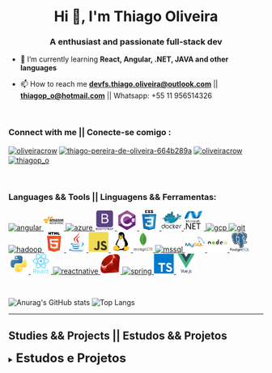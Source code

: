 <h1 align="center">Hi 👋, I'm Thiago Oliveira</h1>
<h3 align="center">A enthusiast and passionate full-stack dev</h3>


- 🌱 I’m currently learning **React, Angular, .NET, JAVA and other languages**

- 📫 How to reach me **devfs.thiago.oliveira@outlook.com** || **thiagop_o@hotmail.com** || Whatsapp: +55 11 956514326
</br>
<h3 align="left">Connect with me || Conecte-se comigo :</h3>
<p align="left">
<a href="https://twitter.com/oliveiracrow" target="blank"><img align="center" src="https://raw.githubusercontent.com/rahuldkjain/github-profile-readme-generator/master/src/images/icons/Social/twitter.svg" alt="oliveiracrow" height="30" width="40" /></a>
<a href="https://linkedin.com/in/thiago-pereira-de-oliveira-664b289a" target="blank"><img align="center" src="https://raw.githubusercontent.com/rahuldkjain/github-profile-readme-generator/master/src/images/icons/Social/linked-in-alt.svg" alt="thiago-pereira-de-oliveira-664b289a" height="30" width="40" /></a>
<a href="https://instagram.com/oliveiracrow" target="blank"><img align="center" src="https://raw.githubusercontent.com/rahuldkjain/github-profile-readme-generator/master/src/images/icons/Social/instagram.svg" alt="oliveiracrow" height="30" width="40" /></a>
<a href="https://www.hackerrank.com/thiagop_o" target="blank"><img align="center" src="https://raw.githubusercontent.com/rahuldkjain/github-profile-readme-generator/master/src/images/icons/Social/hackerrank.svg" alt="thiagop_o" height="30" width="40" /></a>
</p>
</br>
<h3 align="left">Languages && Tools || Linguagens && Ferramentas:</h3>
<p align="left"> <a href="https://angular.io" target="_blank"> <img src="https://angular.io/assets/images/logos/angular/angular.svg" alt="angular" width="40" height="40"/> </a> <a href="https://aws.amazon.com" target="_blank"> <img src="https://raw.githubusercontent.com/devicons/devicon/master/icons/amazonwebservices/amazonwebservices-original-wordmark.svg" alt="aws" width="40" height="40"/> </a> <a href="https://azure.microsoft.com/en-in/" target="_blank"> <img src="https://www.vectorlogo.zone/logos/microsoft_azure/microsoft_azure-icon.svg" alt="azure" width="40" height="40"/> </a> <a href="https://getbootstrap.com" target="_blank"> <img src="https://raw.githubusercontent.com/devicons/devicon/master/icons/bootstrap/bootstrap-plain-wordmark.svg" alt="bootstrap" width="40" height="40"/> </a> <a href="https://www.w3schools.com/cs/" target="_blank"> <img src="https://raw.githubusercontent.com/devicons/devicon/master/icons/csharp/csharp-original.svg" alt="csharp" width="40" height="40"/> </a> <a href="https://www.w3schools.com/css/" target="_blank"> <img src="https://raw.githubusercontent.com/devicons/devicon/master/icons/css3/css3-original-wordmark.svg" alt="css3" width="40" height="40"/> </a> <a href="https://www.docker.com/" target="_blank"> <img src="https://raw.githubusercontent.com/devicons/devicon/master/icons/docker/docker-original-wordmark.svg" alt="docker" width="40" height="40"/> </a> <a href="https://dotnet.microsoft.com/" target="_blank"> <img src="https://raw.githubusercontent.com/devicons/devicon/master/icons/dot-net/dot-net-original-wordmark.svg" alt="dotnet" width="40" height="40"/> </a> <a href="https://cloud.google.com" target="_blank"> <img src="https://www.vectorlogo.zone/logos/google_cloud/google_cloud-icon.svg" alt="gcp" width="40" height="40"/> </a> <a href="https://git-scm.com/" target="_blank"> <img src="https://www.vectorlogo.zone/logos/git-scm/git-scm-icon.svg" alt="git" width="40" height="40"/> </a> <a href="https://hadoop.apache.org/" target="_blank"> <img src="https://www.vectorlogo.zone/logos/apache_hadoop/apache_hadoop-icon.svg" alt="hadoop" width="40" height="40"/> </a> <a href="https://www.w3.org/html/" target="_blank"> <img src="https://raw.githubusercontent.com/devicons/devicon/master/icons/html5/html5-original-wordmark.svg" alt="html5" width="40" height="40"/> </a> <a href="https://www.java.com" target="_blank"> <img src="https://raw.githubusercontent.com/devicons/devicon/master/icons/java/java-original.svg" alt="java" width="40" height="40"/> </a> <a href="https://developer.mozilla.org/en-US/docs/Web/JavaScript" target="_blank"> <img src="https://raw.githubusercontent.com/devicons/devicon/master/icons/javascript/javascript-original.svg" alt="javascript" width="40" height="40"/> </a> <a href="https://www.linux.org/" target="_blank"> <img src="https://raw.githubusercontent.com/devicons/devicon/master/icons/linux/linux-original.svg" alt="linux" width="40" height="40"/> </a> <a href="https://www.mongodb.com/" target="_blank"> <img src="https://raw.githubusercontent.com/devicons/devicon/master/icons/mongodb/mongodb-original-wordmark.svg" alt="mongodb" width="40" height="40"/> </a> <a href="https://www.microsoft.com/en-us/sql-server" target="_blank"> <img src="https://www.svgrepo.com/show/303229/microsoft-sql-server-logo.svg" alt="mssql" width="40" height="40"/> </a> <a href="https://www.mysql.com/" target="_blank"> <img src="https://raw.githubusercontent.com/devicons/devicon/master/icons/mysql/mysql-original-wordmark.svg" alt="mysql" width="40" height="40"/> </a> <a href="https://nodejs.org" target="_blank"> <img src="https://raw.githubusercontent.com/devicons/devicon/master/icons/nodejs/nodejs-original-wordmark.svg" alt="nodejs" width="40" height="40"/> </a>  <a href="https://www.postgresql.org" target="_blank"> <img src="https://raw.githubusercontent.com/devicons/devicon/master/icons/postgresql/postgresql-original-wordmark.svg" alt="postgresql" width="40" height="40"/> </a> <a href="https://www.python.org" target="_blank"> <img src="https://raw.githubusercontent.com/devicons/devicon/master/icons/python/python-original.svg" alt="python" width="40" height="40"/> </a> <a href="https://reactjs.org/" target="_blank"> <img src="https://raw.githubusercontent.com/devicons/devicon/master/icons/react/react-original-wordmark.svg" alt="react" width="40" height="40"/> </a> <a href="https://reactnative.dev/" target="_blank"> <img src="https://reactnative.dev/img/header_logo.svg" alt="reactnative" width="40" height="40"/> </a> <a href="https://www.ruby-lang.org/en/" target="_blank"> <img src="https://raw.githubusercontent.com/devicons/devicon/master/icons/ruby/ruby-original.svg" alt="ruby" width="40" height="40"/> </a> <a href="https://spring.io/" target="_blank"> <img src="https://www.vectorlogo.zone/logos/springio/springio-icon.svg" alt="spring" width="40" height="40"/> </a> <a href="https://www.typescriptlang.org/" target="_blank"> <img src="https://raw.githubusercontent.com/devicons/devicon/master/icons/typescript/typescript-original.svg" alt="typescript" width="40" height="40"/> </a> <a href="https://vuejs.org/" target="_blank"> <img src="https://raw.githubusercontent.com/devicons/devicon/master/icons/vuejs/vuejs-original-wordmark.svg" alt="vuejs" width="40" height="40"/> </a> </p>
</br>

![Anurag's GitHub stats](https://github-readme-stats.vercel.app/api?username=thiagop-o&show_icons=true&theme=dracula)
![Top Langs](https://github-readme-stats.vercel.app/api/top-langs/?username=thiagop-o&layout=compact)
- - -
<h2>Studies && Projects || Estudos && Projetos</h2>
<details>
    <summary><Font Size = "5"><strong>Estudos e Projetos</strong></Font></summary>
    <ul>
        <li><strong>JAVA</strong>
            <ul>
            <li><a href="https://github.com/thiagop-o/java_angular_sala_reuniao">Sala de Reunião com Springboot e Angular</a>
            <li><a href="https://github.com/thiagop-o/java_apirest_cities">API Rest para Calculo de Cidades</a>
            <li><a href="https://github.com/thiagop-o/JAVA_API_Rest_gerenciamento_cerveja">API Rest de gerenciamento de estoque de cervejas</a>
            <li><a href="https://github.com/thiagop-o/java_personapi-dio">API Rest De gerenciamento de pessoas</a>
            <li><a href="https://github.com/thiagop-o/ecommerce-javaweb">E-commerce utilizando JSP, Springboot, Framework Olimpo e mais...</a>
            <li><a href="https://github.com/thiagop-o/calculadora-javaswing">Calculadora com JSwing</a>
            <li><a href="https://github.com/thiagop-o/campo-minado-javaswing">Campo Minado com JSwing</a>
            </ul>
        </li>
        <li><strong>C#</strong>
            <ul>
            <li><a href="https://github.com/thiagop-o/dotnet_websocket_takeblip">WebSocket com .Net</a>
            <li><a href="https://github.com/thiagop-o/api_dotnet_com_mongo">API.NET integrada ao MongoDB</a>
            </ul>
        </li>
        <li><strong>HTML</strong>
        </li>
        <li><strong>Javascript</strong></li>
        <li><strong>React</strong></li>
        <li><strong>Ruby</strong></li>
        <li><strong>Python</strong></li>
    </ul>
</details>
